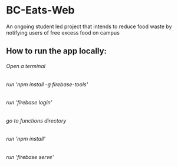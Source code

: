 # BC-Eats-Web
An ongoing student led project that intends to reduce food waste by notifying users of free excess food on campus

## How to run the app locally:

###### Open a terminal
###### run 'npm install -g firebase-tools'
###### run 'firebase login'
###### go to functions directory
###### run 'npm install'
###### run 'firebase serve'
